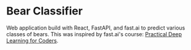 # Bear Classifier

Web application build with React, FastAPI, and fast.ai to predict various classes of bears. This was inspired by fast.ai's course: [Practical Deep Learning for Coders](https://course.fast.ai/).

